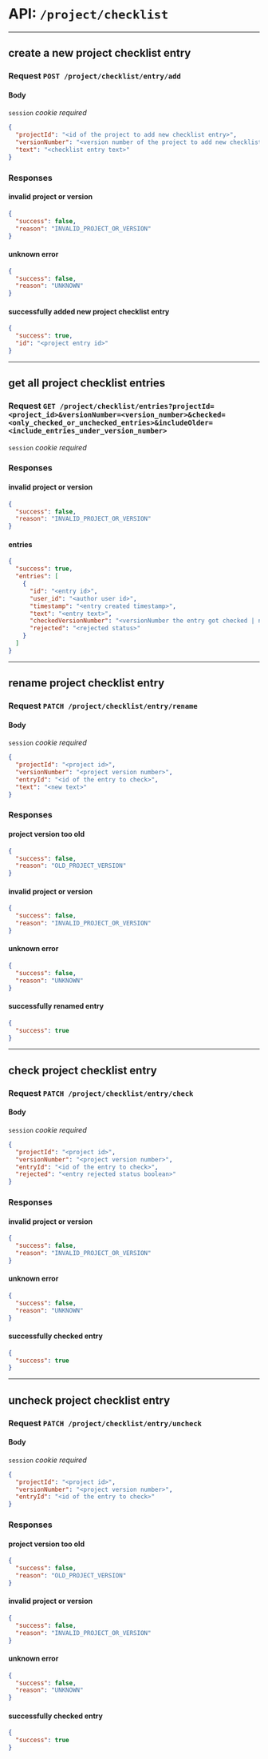 # API: `/project/checklist`

---
## create a new project checklist entry

### Request `POST /project/checklist/entry/add`

#### Body

`session` _cookie required_

```json
{
  "projectId": "<id of the project to add new checklist entry>",
  "versionNumber": "<version number of the project to add new checklist entry>",
  "text": "<checklist entry text>"
}
```

### Responses

#### invalid project or version

```json
{
  "success": false,
  "reason": "INVALID_PROJECT_OR_VERSION"
}
```

#### unknown error

```json
{
  "success": false,
  "reason": "UNKNOWN"
}
```

#### successfully added new project checklist entry

```json
{
  "success": true,
  "id": "<project entry id>"
}
```

---
## get all project checklist entries

### Request `GET /project/checklist/entries?projectId=<project_id>&versionNumber=<version_number>&checked=<only_checked_or_unchecked_entries>&includeOlder=<include_entries_under_version_number>`

`session` _cookie required_

### Responses

#### invalid project or version

```json
{
  "success": false,
  "reason": "INVALID_PROJECT_OR_VERSION"
}
```

#### entries

```json
{
  "success": true,
  "entries": [
    {
      "id": "<entry id>",
      "user_id": "<author user id>",
      "timestamp": "<entry created timestamp>",
      "text": "<entry text>",
      "checkedVersionNumber": "<versionNumber the entry got checked | null if not checked>",
      "rejected": "<rejected status>"
    }
  ]
}
```

---
## rename project checklist entry

### Request `PATCH /project/checklist/entry/rename`

#### Body

`session` _cookie required_

```json
{
  "projectId": "<project id>",
  "versionNumber": "<project version number>",
  "entryId": "<id of the entry to check>",
  "text": "<new text>"
}
```

### Responses

#### project version too old

```json
{
  "success": false,
  "reason": "OLD_PROJECT_VERSION"
}
```

#### invalid project or version

```json
{
  "success": false,
  "reason": "INVALID_PROJECT_OR_VERSION"
}
```

#### unknown error

```json
{
  "success": false,
  "reason": "UNKNOWN"
}
```

#### successfully renamed entry

```json
{
  "success": true
}
```

---
## check project checklist entry

### Request `PATCH /project/checklist/entry/check`

#### Body

`session` _cookie required_

```json
{
  "projectId": "<project id>",
  "versionNumber": "<project version number>",
  "entryId": "<id of the entry to check>",
  "rejected": "<entry rejected status boolean>"
}
```

### Responses

#### invalid project or version

```json
{
  "success": false,
  "reason": "INVALID_PROJECT_OR_VERSION"
}
```

#### unknown error

```json
{
  "success": false,
  "reason": "UNKNOWN"
}
```

#### successfully checked entry

```json
{
  "success": true
}
```

---
## uncheck project checklist entry

### Request `PATCH /project/checklist/entry/uncheck`

#### Body

`session` _cookie required_

```json
{
  "projectId": "<project id>",
  "versionNumber": "<project version number>",
  "entryId": "<id of the entry to check>"
}
```

### Responses

#### project version too old

```json
{
  "success": false,
  "reason": "OLD_PROJECT_VERSION"
}
```

#### invalid project or version

```json
{
  "success": false,
  "reason": "INVALID_PROJECT_OR_VERSION"
}
```

#### unknown error

```json
{
  "success": false,
  "reason": "UNKNOWN"
}
```

#### successfully checked entry

```json
{
  "success": true
}
```